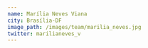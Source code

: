 ```yaml
---
name: Marília Neves Viana
city: Brasília-DF
image_path: /images/team/marilia_neves.jpg
twitter: marilianeves_v
---
```

